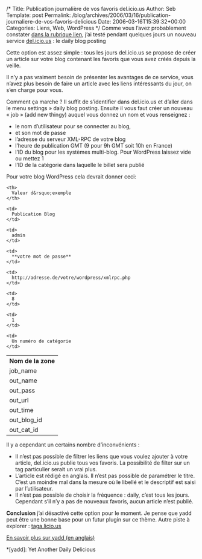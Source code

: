 /*
 Title: Publication journalière de vos favoris del.icio.us
 Author: Seb
 Template: post
 Permalink: /blog/archives/2006/03/16/publication-journaliere-de-vos-favoris-delicious
 Date: 2006-03-16T15:39:32+00:00
 Categories: Liens, Web, WordPress
*/
Comme vous l&rsquo;avez probablement constater [dans la rubrique lien][1], j&rsquo;ai testé pendant quelques jours un nouveau service [del.icio.us][2] : le daily blog posting

Cette option est assez simple : tous les jours del.icio.us se propose de créer un article sur votre blog contenant les favoris que vous avez créés depuis la veille.

<!--more-->

Il n&rsquo;y a pas vraiment besoin de présenter les avantages de ce service, vous n&rsquo;avez plus besoin de faire un article avec les liens intéressants du jour, on s&rsquo;en charge pour vous.

Comment ça marche ? Il suffit de s&rsquo;identifier dans del.icio.us et d&rsquo;aller dans le menu settings &raquo; daily blog posting. Ensuite il vous faut créer un nouveau &laquo;&nbsp;job&nbsp;&raquo; (add new thingy) auquel vous donnez un nom et vous renseignez :

*   le nom d&rsquo;utilisateur pour se connecter au blog,
*   et son mot de passe
*   l&rsquo;adresse du serveur XML-RPC de votre blog
*   l&rsquo;heure de publication GMT (9 pour 9h GMT soit 10h en France)
*   l&rsquo;ID du blog pour les systèmes multi-blog. Pour WordPress laissez vide ou mettez 1
*   l&rsquo;ID de la catégorie dans laquelle le billet sera publié

Pour votre blog WordPress cela devrait donner ceci:

<table summary="Exemple de paramétrage dle.icio.us daily blog posting">
  <tr>
    <th>
      Nom de la zone
    </th>
    
    <th>
      Valeur d&rsquo;exemple
    </th>
  </tr>
  
  <tr>
    <td>
      job_name
    </td>
    
    <td>
      Publication Blog
    </td>
  </tr>
  
  <tr>
    <td>
      out_name
    </td>
    
    <td>
      admin
    </td>
  </tr>
  
  <tr>
    <td>
      out_pass
    </td>
    
    <td>
      **votre mot de passe**
    </td>
  </tr>
  
  <tr>
    <td>
      out_url
    </td>
    
    <td>
      http://adresse.de/votre/wordpress/xmlrpc.php
    </td>
  </tr>
  
  <tr>
    <td>
      out_time
    </td>
    
    <td>
      8
    </td>
  </tr>
  
  <tr>
    <td>
      out_blog_id
    </td>
    
    <td>
      1
    </td>
  </tr>
  
  <tr>
    <td>
      out_cat_id
    </td>
    
    <td>
      Un numéro de catégorie
    </td>
  </tr>
</table>

Il y a cependant un certains nombre d&rsquo;inconvénients : 

*   Il n&rsquo;est pas possible de filtrer les liens que vous voulez ajouter à votre article, del.icio.us publie tous vos favoris. La possibilité de filter sur un tag particulier serait un vrai plus.
*   L&rsquo;article est rédigé en anglais. Il n&rsquo;est pas possible de paramétrer le titre. C&rsquo;est un moindre mal dans la mesure où le libellé et le descriptif est saisi par l&rsquo;utilisateur.
*   Il n&rsquo;est pas possible de choisir la fréquence : daily, c&rsquo;est tous les jours. Cependant s&rsquo;il n&rsquo;y a pas de nouveaux favoris, aucun article n&rsquo;est publié.

**Conclusion** j&rsquo;ai désactivé cette option pour le moment. Je pense que yadd peut être une bonne base pour un futur plugin sur ce thème. Autre piste à explorer : [taga.licio.us][3] 

[En savoir plus sur yadd (en anglais)][4]

 [1]: http://v05.z720.net/blog/categories/web/liens/ "Voir les derniers liens"
 [2]: http://del.icio.us "Social Bookmarking"
 [3]: http://frenchfragfactory.net/ozh/archives/2004/10/05/tagalicious-a-way-to-integrate-delicious/
 [4]: http://www.nozell.com/blog/index.php?s=yadd "Site de l'auteur de yadd : Yet Another Daily Deliocious"

 *[yadd]: Yet Another Daily Delicious